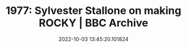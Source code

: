 ---
date: 2022-10-03 13:45:20.101824
link:
  source: web
  source_url: https://roytang.net
  text: '1977: Sylvester Stallone on making ROCKY | BBC Archive'
  url: https://www.youtube.com/watch?v=dFlybZL1mWE
source: web
syndicated:
- type: mastodon
  url: https://mastodon.technology/users/roytang/statuses/109104642185391880
- type: twitter
  url: https://twitter.com/roytang/status/1576931412250308608/
tags:
- movies
title: '1977: Sylvester Stallone on making ROCKY | BBC Archive'
---